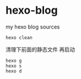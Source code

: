 # hexo-blog
my hexo blog sources

```
hexo clean
```

清理下前面的静态文件 再启动

```
hexo g 
hexo s 
hexo d
```